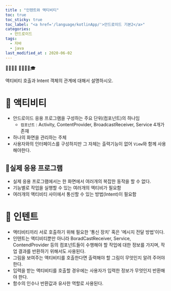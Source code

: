```yaml
---
title : "인텐트와 액티비티"
toc: true
toc_sticky: true
toc_label: "<a href='/language/kotlinApp/'>안드로이드 기본2</a>"
categories:
  - 안드로이드
tags:
  - 자바
  - java
last_modified_at : 2020-06-02
---
```


💼📝🔑⏰ 📙📓📘📒🎓

액티비티 호출과 Intent 객체의 관계에 대해서 설명하시오.

# 💼 액티비티
- 안드로이드 응용 프로그램을 구성하는 주요 단위(컴포넌트)의 하나임
  + `컴포넌트` : Activity, ContentProvider, BroadcastReceiver, Service 4개가 존재
- 하나의 화면을 관리하는 주체
- 사용자와의 인터페이스를 구성하지만 그 자체는 출력기능이 없어 `View`와 함께 사용해야한다.

## 📝실제 응용 프로그램
- 실제 응용 프로그램에서는 한 화면에서 여러개의 복잡한 동작을 할 수 없다.
- 기능별로 작업을 실행할 수 있는 여러개의 액티비가 필요함
- 여러개의 액티비티 사이에서 통신할 수 있는 방법(Intent)이 필요함

# 💼 인텐트
- 액티비티끼리 서로 호출하기 위해 필요한 '통신 장치' 혹은 '메시지 전달 방법'이다.
- 인텐트는 액티비티뿐만 아니라 BoradCastReceiver, Service, ContendProvider 등의 컴포넌트들이 수행해야 할 작업에 대한 정보를 가지며, 작업 결과를 반환하기 위해서도 사용된다.
- 그림을 보여주는 액티비티를 호출한다면 출력해야 할 그림이 무엇인지 알려 주어야 한다.
- 입력을 받는 액티비티를 호출할 경우에는 사용자가 입력한 정보가 무엇인지 반환해야 한다.
- 함수의 인수나 반환값과 유사한 역할로 사용된다.